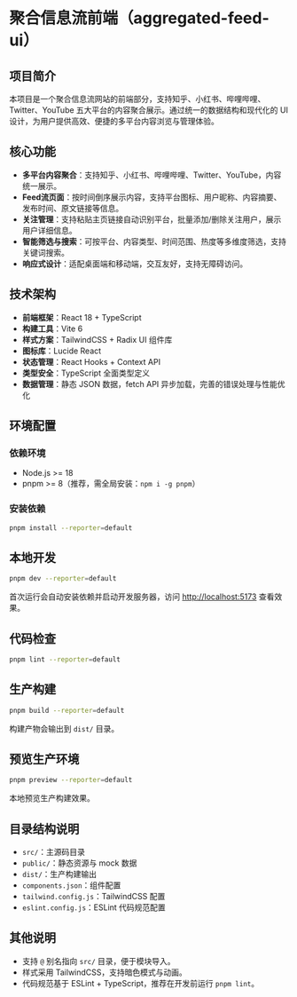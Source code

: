 # 聚合信息流前端（aggregated-feed-ui）

## 项目简介

本项目是一个聚合信息流网站的前端部分，支持知乎、小红书、哔哩哔哩、Twitter、YouTube 五大平台的内容聚合展示。通过统一的数据结构和现代化的 UI 设计，为用户提供高效、便捷的多平台内容浏览与管理体验。

## 核心功能

- **多平台内容聚合**：支持知乎、小红书、哔哩哔哩、Twitter、YouTube，内容统一展示。
- **Feed流页面**：按时间倒序展示内容，支持平台图标、用户昵称、内容摘要、发布时间、原文链接等信息。
- **关注管理**：支持粘贴主页链接自动识别平台，批量添加/删除关注用户，展示用户详细信息。
- **智能筛选与搜索**：可按平台、内容类型、时间范围、热度等多维度筛选，支持关键词搜索。
- **响应式设计**：适配桌面端和移动端，交互友好，支持无障碍访问。

## 技术架构

- **前端框架**：React 18 + TypeScript
- **构建工具**：Vite 6
- **样式方案**：TailwindCSS + Radix UI 组件库
- **图标库**：Lucide React
- **状态管理**：React Hooks + Context API
- **类型安全**：TypeScript 全面类型定义
- **数据管理**：静态 JSON 数据，fetch API 异步加载，完善的错误处理与性能优化

## 环境配置

### 依赖环境

- Node.js >= 18
- pnpm >= 8（推荐，需全局安装：`npm i -g pnpm`）

### 安装依赖

```bash
pnpm install --reporter=default
```

## 本地开发

```bash
pnpm dev --reporter=default
```
首次运行会自动安装依赖并启动开发服务器，访问 [http://localhost:5173](http://localhost:5173) 查看效果。

## 代码检查

```bash
pnpm lint --reporter=default
```

## 生产构建

```bash
pnpm build --reporter=default
```
构建产物会输出到 `dist/` 目录。

## 预览生产环境

```bash
pnpm preview --reporter=default
```
本地预览生产构建效果。

## 目录结构说明

- `src/`：主源码目录
- `public/`：静态资源与 mock 数据
- `dist/`：生产构建输出
- `components.json`：组件配置
- `tailwind.config.js`：TailwindCSS 配置
- `eslint.config.js`：ESLint 代码规范配置

## 其他说明

- 支持 `@` 别名指向 `src/` 目录，便于模块导入。
- 样式采用 TailwindCSS，支持暗色模式与动画。
- 代码规范基于 ESLint + TypeScript，推荐在开发前运行 `pnpm lint`。
